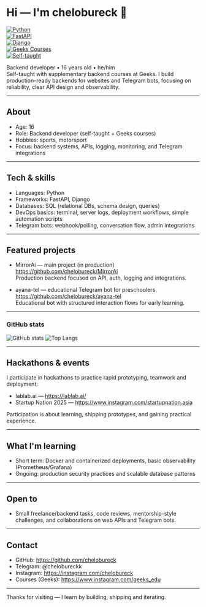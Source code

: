 # Hi — I'm chelobureck 👋

[![Python](https://img.shields.io/badge/Python-3776AB?logo=python&logoColor=white)](https://www.python.org)  
[![FastAPI](https://img.shields.io/badge/FastAPI-009688?logo=fastapi&logoColor=white)](https://fastapi.tiangolo.com)  
[![Django](https://img.shields.io/badge/Django-092E20?logo=django&logoColor=white)](https://www.djangoproject.com)  
[![Geeks Courses](https://img.shields.io/static/v1?label=Geeks&message=Backend%20Courses&labelColor=%23FFD700&color=%23000000)](https://www.instagram.com/geeks_edu)  
[![Self-taught](https://img.shields.io/static/v1?label=Self-taught&message=Practical&labelColor=%231F2937&color=%2310B981)](#)

Backend developer • 16 years old • he/him  
Self-taught with supplementary backend courses at Geeks. I build production-ready backends for websites and Telegram bots, focusing on reliability, clear API design and observability.

---

## About
- Age: 16  
- Role: Backend developer (self-taught + Geeks courses)  
- Hobbies: sports, motorsport  
- Focus: backend systems, APIs, logging, monitoring, and Telegram integrations

---

## Tech & skills
- Languages: Python  
- Frameworks: FastAPI, Django  
- Databases: SQL (relational DBs, schema design, queries)  
- DevOps basics: terminal, server logs, deployment workflows, simple automation scripts  
- Telegram bots: webhook/polling, conversation flow, admin integrations

---

## Featured projects

- MirrorAi — main project (in production)  
  https://github.com/chelobureck/MirrorAi  
  Production backend focused on API, auth, logging and integrations.

- ayana-tel — educational Telegram bot for preschoolers  
  https://github.com/chelobureck/ayana-tel  
  Educational bot with structured interaction flows for early learning.

---

### GitHub stats
![GitHub stats](https://github-readme-stats.vercel.app/api?username=chelobureck&show_icons=true&locale=en&theme=tokyonight)
![Top Langs](https://github-readme-stats.vercel.app/api/top-langs/?username=chelobureck&layout=compact&theme=tokyonight&locale=en)

---

## Hackathons & events
I participate in hackathons to practice rapid prototyping, teamwork and deployment:
- lablab.ai — https://lablab.ai/  
- Startup Nation 2025 — https://www.instagram.com/startupnation.asia

Participation is about learning, shipping prototypes, and gaining practical experience.

---

## What I'm learning
- Short term: Docker and containerized deployments, basic observability (Prometheus/Grafana)  
- Ongoing: production security practices and scalable database patterns

---

## Open to
- Small freelance/backend tasks, code reviews, mentorship-style challenges, and collaborations on web APIs and Telegram bots.

---

## Contact
- GitHub: https://github.com/chelobureck  
- Telegram: @chelobureckk  
- Instagram: https://instagram.com/chelobureck  
- Courses (Geeks): https://www.instagram.com/geeks_edu

---

Thanks for visiting — I learn by building, shipping and iterating.
